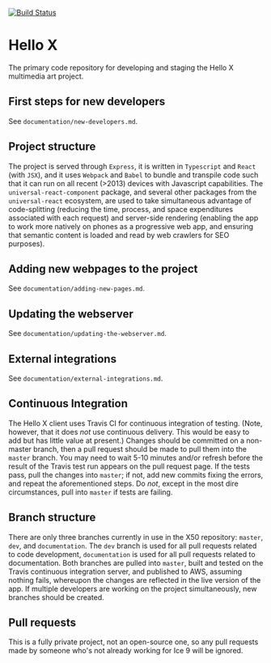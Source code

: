 [![Build Status](https://travis-ci.org/ice-nine-as/hellox-client.svg?branch=master)](https://travis-ci.org/ice-nine-as/hellox-client)

# Hello X

The primary code repository for developing and staging the Hello X multimedia art project.

## First steps for new developers

See `documentation/new-developers.md`.

## Project structure

The project is served through `Express`, it is written in `Typescript` and `React` (with `JSX`), and it uses `Webpack` and `Babel` to bundle and transpile code such that it can run on all recent (>2013) devices with Javascript capabilities. The `universal-react-component` package, and several other packages from the `universal-react` ecosystem, are used to take simultaneous advantage of code-splitting (reducing the time, process, and space expenditures associated with each request) and server-side rendering (enabling the app to work more natively on phones as a progressive web app, and ensuring that semantic content is loaded and read by web crawlers for SEO purposes).

## Adding new webpages to the project

See `documentation/adding-new-pages.md`.

## Updating the webserver

See `documentation/updating-the-webserver.md`.

## External integrations

See `documentation/external-integrations.md`.

## Continuous Integration

The Hello X client uses Travis CI for continuous integration of testing. (Note, however, that it does *not* use continuous delivery. This would be easy to add but has little value at present.) Changes should be committed on a non-master branch,
then a pull request should be made to pull them into the `master` branch. You may need to wait 5-10 minutes and/or refresh before the result of the Travis test run appears on the pull request page. If the tests pass, pull the changes into `master`; if not, add new commits fixing the errors, and repeat the aforementioned steps. Do *not*, except in the most dire circumstances, pull into `master` if tests are failing. 

## Branch structure

There are only three branches currently in use in the X50 repository: `master`, `dev`, and `documentation`. The `dev` branch is used for all pull requests related to code development, `documentation` is used for all pull requests related to documentation. Both branches are pulled into `master`, built and tested on the Travis continuous integration server, and published to AWS, assuming nothing fails, whereupon the changes are reflected in the live version of the app. If multiple developers are working on the project simultaneously, new branches should be created.

## Pull requests

This is a fully private project, not an open-source one, so any pull requests made by someone who's not already working for Ice 9 will be ignored.
